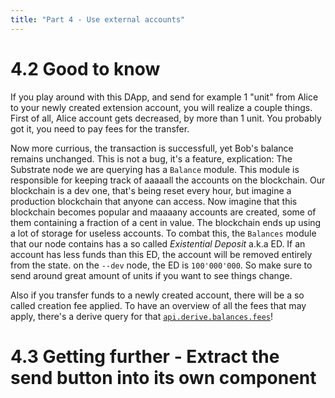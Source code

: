```yaml
---
title: "Part 4 - Use external accounts"
---
```



# 4.2 Good to know

If you play around with this DApp, and send for example 1 "unit" from Alice to your newly created extension account, you will realize a couple things. First of all, Alice account gets decreased, by more than 1 unit. You probably got it, you need to pay fees for the transfer.

Now more currious, the transaction is successfull, yet Bob's balance remains unchanged. This is not a bug, it's a feature, explication:
The Substrate node we are querying has a `Balance` module. This module is responsible for keeping track of aaaaall the accounts on the blockchain. Our blockchain is a dev one, that's being reset every hour, but imagine a production blockchain that anyone can access. Now imagine that this blockchain becomes popular and maaaany accounts are created, some of them containing a fraction of a cent in value. The blockchain ends up using a lot of storage for useless accounts. To combat this, the `Balances` module that our node contains has a so called *Existential Deposit* a.k.a ED. If an account has less funds than this ED, the account will be removed entirely from the state. on the `--dev` node, the ED is `100'000'000`. So make sure to send around great amount of units if you want to see things change.

Also if you transfer funds to a newly created account, there will be a so called creation fee applied. To have an overview of all the fees that may apply, there's a derive query for that [`api.derive.balances.fees`](https://github.com/polkadot-js/api/blob/master/packages/api-derive/src/balances/fees.ts)!

# 4.3 Getting further - Extract the send button into its own component